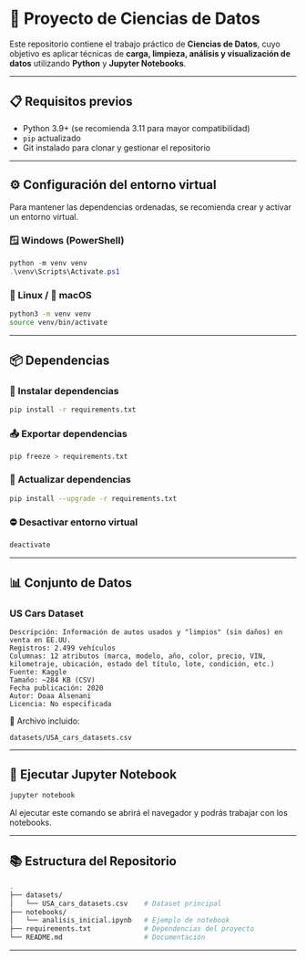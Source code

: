 # 🔬 Proyecto de Ciencias de Datos

Este repositorio contiene el trabajo práctico de **Ciencias de Datos**, cuyo objetivo es aplicar técnicas de **carga, limpieza, análisis y visualización de datos** utilizando **Python** y **Jupyter Notebooks**.

---

## 📋 Requisitos previos

- Python 3.9+ (se recomienda 3.11 para mayor compatibilidad)
- `pip` actualizado
- Git instalado para clonar y gestionar el repositorio

---

## ⚙️ Configuración del entorno virtual

Para mantener las dependencias ordenadas, se recomienda crear y activar un entorno virtual.

### 🪟 Windows (PowerShell)

```powershell
python -m venv venv
.\venv\Scripts\Activate.ps1
```

### 🐧 Linux / 🍏 macOS

```bash
python3 -m venv venv
source venv/bin/activate
```

---

## 📦 Dependencias

### 🔽 Instalar dependencias

```bash
pip install -r requirements.txt
```

### 📤 Exportar dependencias

```bash
pip freeze > requirements.txt
```

### 🔄 Actualizar dependencias

```bash
pip install --upgrade -r requirements.txt
```

### ⛔ Desactivar entorno virtual

```bash
deactivate
```

---

## 📊 Conjunto de Datos

### US Cars Dataset

```text
Descripción: Información de autos usados y "limpios" (sin daños) en venta en EE.UU.
Registros: 2.499 vehículos
Columnas: 12 atributos (marca, modelo, año, color, precio, VIN, kilometraje, ubicación, estado del título, lote, condición, etc.)
Fuente: Kaggle
Tamaño: ~284 KB (CSV)
Fecha publicación: 2020
Autor: Doaa Alsenani
Licencia: No especificada
```

📂 Archivo incluido:

```text
datasets/USA_cars_datasets.csv
```

---

## 🚀 Ejecutar Jupyter Notebook

```bash
jupyter notebook
```

Al ejecutar este comando se abrirá el navegador y podrás trabajar con los notebooks.

---

## 📚 Estructura del Repositorio

```bash
.
├── datasets/
│   └── USA_cars_datasets.csv    # Dataset principal
├── notebooks/
│   └── analisis_inicial.ipynb   # Ejemplo de notebook
├── requirements.txt             # Dependencias del proyecto
└── README.md                    # Documentación
```

---
